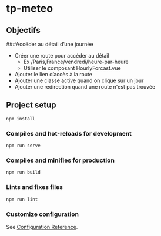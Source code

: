 # tp-meteo


## Objectifs
###Accéder au détail d’une journée
- Créer une route pour accéder au détail
   - Ex /Paris,France/vendredi/heure-par-heure
   - Utiliser le composant HourlyForcast.vue
- Ajouter le lien d’accès à la route
- Ajouter une classe active quand on clique sur un jour
- Ajouter une redirection quand une route n'est pas trouvée


## Project setup
```
npm install
```

### Compiles and hot-reloads for development
```
npm run serve
```

### Compiles and minifies for production
```
npm run build
```

### Lints and fixes files
```
npm run lint
```

### Customize configuration
See [Configuration Reference](https://cli.vuejs.org/config/).
